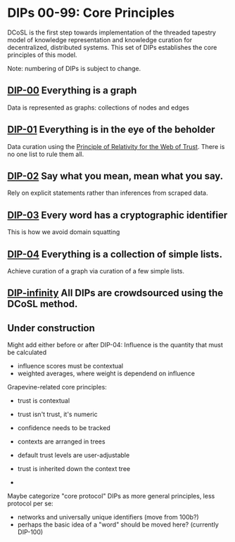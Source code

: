 # DIPs 00-99: Core Principles

DCoSL is the first step towards implementation of the threaded tapestry model of knowledge representation and knowledge curation for decentralized, distributed systems. This set of DIPs establishes the core principles of this model.

Note: numbering of DIPs is subject to change.

## [DIP-00](00.md) Everything is a graph

Data is represented as graphs: collections of nodes and edges

## [DIP-01](01.md) Everything is in the eye of the beholder

Data curation using the [Principle of Relativity for the Web of Trust](https://github.com/WebOfTrustInfo/rwot1-sf/blob/master/Principle-of-Relativity-for-WoT.md). There is no one list to rule them all.

## [DIP-02](02.md) Say what you mean, mean what you say.

Rely on explicit statements rather than inferences from scraped data.

## [DIP-03](03.md) Every word has a cryptographic identifier

This is how we avoid domain squatting

## [DIP-04](04.md) Everything is a collection of simple lists.

Achieve curation of a graph via curation of a few simple lists.

## [DIP-infinity](infinity.md) All DIPs are crowdsourced using the DCoSL method.

## Under construction

Might add either before or after DIP-04: Influence is the quantity that must be calculated
- influence scores must be contextual 
- weighted averages, where weight is dependend on influence

Grapevine-related core principles:
- trust is contextual 
- trust isn't trust, it's numeric
- confidence needs to be tracked 
- contexts are arranged in trees 
- default trust levels are user-adjustable
- trust is inherited down the context tree

- 
Maybe categorize "core protocol" DIPs as more general principles, less protocol per se:
- networks and universally unique identifiers (move from 100b?)
- perhaps the basic idea of a "word" should be moved here? (currently DIP-100)


